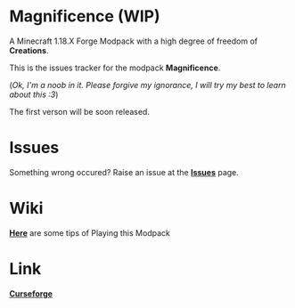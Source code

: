 # Magnificence (WIP)
A Minecraft 1.18.X Forge Modpack with a high degree of freedom of **Creations**.

This is the issues tracker for the modpack **Magnificence**. 

(*Ok, I'm a noob in it. Please forgive my ignorance, I will try my best to learn about this :3*)

The first verson will be soon released.



# Issues
Something wrong occured? Raise an issue at the [**Issues**](https://github.com/TGMax233Michael/Magnificence/issues) page.



# Wiki
**[Here](https://github.com/TGMax233Michael/Magnificence/wiki)** are some tips of Playing this Modpack



# Link
**[Curseforge](https://www.curseforge.com/minecraft/modpacks/magnificence)**
